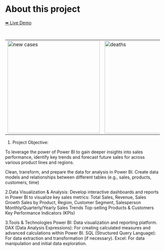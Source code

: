 # About this project
[➥ Live Demo](https://app.powerbi.com/view?r=eyJrIjoiZTRiZGI5MjEtN2JjMi00YmY1LTlkZGItYTg5NTNlOTNhYTA2IiwidCI6IjNjYWNjYzA2LTY3ZmEtNDdjZS05YzVhLTIyNDM2OWUxNzZlMyJ9)

<table>
    <tr>
        <td><img src="https://github.com/irahul32/Global-COVID-19-Trends-with-Power-BI-Dashboard-and-Python-EDA/blob/main/Screesshots/newcases.png" alt="new cases" width="300"/></td>
        <td><img src="https://github.com/irahul32/Global-COVID-19-Trends-with-Power-BI-Dashboard-and-Python-EDA/blob/main/Screesshots/deaths.png" alt="deaths" width="300"/></td>
        <td><img src="https://github.com/irahul32/Global-COVID-19-Trends-with-Power-BI-Dashboard-and-Python-EDA/blob/main/Screesshots/Vacc over regions.png" alt="Vacc over regions" width="300"/></td>
        <td><img src="https://github.com/irahul32/Global-COVID-19-Trends-with-Power-BI-Dashboard-and-Python-EDA/blob/main/Screesshots/Vacc over time.png" alt="Vacc over time" width="300"/></td>
    </tr>
</table>
  
1. Project Objective:

To leverage the power of Power BI to gain deeper insights into sales performance, identify key trends and forecast future sales for  across various product lines and regions.

Clean, transform, and prepare the data for analysis in Power BI.
Create data models and relationships between different tables (e.g., sales, products, customers, time)

  2.Data Visualization & Analysis:
Develop interactive dashboards and reports in Power BI to visualize key sales metrics:
Total Sales, Revenue, Sales Growth
Sales by Product, Region, Customer Segment, Salesperson
Monthly/Quarterly/Yearly Sales Trends
Top-selling Products & Customers
Key Performance Indicators (KPIs)

  3.Tools & Technologies
Power BI: Data visualization and reporting platform.
DAX (Data Analysis Expressions): For creating calculated measures and advanced calculations within Power BI.
SQL (Structured Query Language): For data extraction and transformation (if necessary).
Excel: For data manipulation and initial data exploration.

